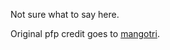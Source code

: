 Not sure what to say here.

Original pfp credit goes to [mangotri](https://mangotri.tumblr.com/post/646858697615753216/i-needed-another-moony-icon-so-here-it-is).
